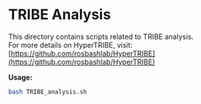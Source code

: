 # TRIBE Analysis

This directory contains scripts related to TRIBE analysis.  
For more details on HyperTRIBE, visit: [https://github.com/rosbashlab/HyperTRIBE](https://github.com/rosbashlab/HyperTRIBE)

**Usage:**
```bash
bash TRIBE_analysis.sh
